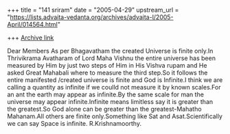 +++
title = "141 sriram"
date = "2005-04-29"
upstream_url = "https://lists.advaita-vedanta.org/archives/advaita-l/2005-April/014564.html"

+++
[Archive link](https://lists.advaita-vedanta.org/archives/advaita-l/2005-April/014564.html)

Dear Members
As per Bhagavatham the created Universe is finite only.In Thrivikrama Avatharam of Lord Maha Vishnu the entire universe has been measured by Him by just two steps of Him in His Vishva rupam and He asked Great Mahabali where to measure the third step.So it follows the entire manifested /created universe is finite and God is Infinite.I think we are calling a quantity as infinite if we coulld not measure it by known scales.For an ant the earth may appear as infinite.By the same scale for man the universe may appear infinite.Infinite means limitless say it is greater than the greatest.So God alone can be greater than the greatest-Mahatho Mahanam.All others are finite only.Something like Sat and Asat.Scientifically we can say Space is infinite.
R.Krishnamoorthy.

